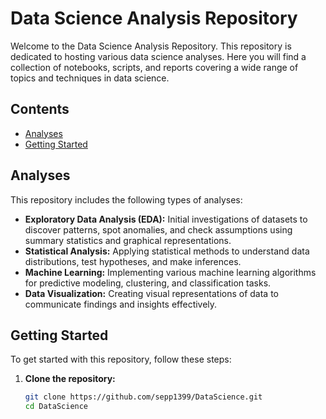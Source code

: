 # Data Science Analysis Repository

Welcome to the Data Science Analysis Repository. This repository is dedicated to hosting various data science analyses. Here you will find a collection of notebooks, scripts, and reports covering a wide range of topics and techniques in data science.

## Contents

- [Analyses](#analyses)
- [Getting Started](#getting-started)

## Analyses

This repository includes the following types of analyses:

- **Exploratory Data Analysis (EDA):** Initial investigations of datasets to discover patterns, spot anomalies, and check assumptions using summary statistics and graphical representations.
- **Statistical Analysis:** Applying statistical methods to understand data distributions, test hypotheses, and make inferences.
- **Machine Learning:** Implementing various machine learning algorithms for predictive modeling, clustering, and classification tasks.
- **Data Visualization:** Creating visual representations of data to communicate findings and insights effectively.

## Getting Started

To get started with this repository, follow these steps:

1. **Clone the repository:**
   ```bash
   git clone https://github.com/sepp1399/DataScience.git
   cd DataScience
